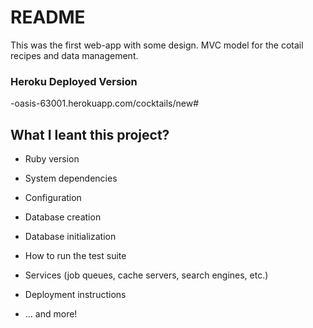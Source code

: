 # README

This was the first web-app with some design. 
MVC model for the cotail recipes and data management. 

### Heroku Deployed Version
-oasis-63001.herokuapp.com/cocktails/new#


## What I leant this project? 

* Ruby version

* System dependencies

* Configuration

* Database creation

* Database initialization

* How to run the test suite

* Services (job queues, cache servers, search engines, etc.)

* Deployment instructions

* ... and more!
